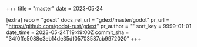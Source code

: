 +++
title = "master"
date = 2023-05-24

[extra]
repo = "gdext"
docs_rel_url = "gdext/master/godot"
pr_url = "https://github.com/godot-rust/gdext"
pr_author = ""
sort_key = 9999-01-01
date_time = 2023-05-24T19:49:00Z
commit_sha = "34f0ffe5088e3eb14de35df05703587cb9972020"
+++


